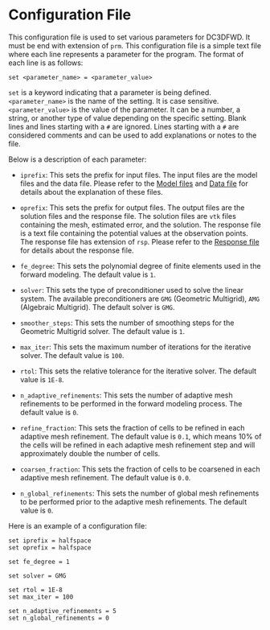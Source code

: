 # Configuration File

This configuration file is used to set various parameters for DC3DFWD. It must be
end with extension of `prm`. This configuration file is a simple text file where
each line represents a parameter for the program. The format of each line is as
follows:

```set <parameter_name> = <parameter_value>```

`set` is a keyword indicating that a parameter is being defined. `<parameter_name>`
is the name of the setting. It is case sensitive. `<parameter_value>` is the value
of the parameter. It can be a number, a string, or another type of value depending
on the specific setting. Blank lines and lines starting with a `#` are ignored.
Lines starting with a `#` are considered comments and can be used to add
explanations or notes to the file.

Below is a description of each parameter:

- `iprefix`: This sets the prefix for input files. The input files are the model
  files and the data file. Please refer to the [Model files](/docs/model_files.md)
  and [Data file](/docs/data_file.md) for details about the explanation of these files.

- `oprefix`: This sets the prefix for output files. The output files are the
  solution files and the response file. The solution files are `vtk` files
  containing the mesh, estimated error, and the solution. The response file is a
  text file containing the potential values at the observation points. The
  response file has extension of `rsp`. Please refer to the
  [Response file](/docs/response_file.md) for details about the response file.

- `fe_degree`: This sets the polynomial degree of finite elements used in the
  forward modeling. The default value is `1`.

- `solver`: This sets the type of preconditioner used to solve the linear
  system. The available preconditioners are `GMG` (Geometric Multigrid), `AMG`
  (Algebraic Multigrid). The default solver is `GMG`.

- `smoother_steps`: This sets the number of smoothing steps for the Geometric
  Multigrid solver. The default value is `1`.

- `max_iter`: This sets the maximum number of iterations for the iterative
  solver. The default value is `100`.

- `rtol`: This sets the relative tolerance for the iterative solver. The
  default value is `1E-8`.

- `n_adaptive_refinements`: This sets the number of adaptive mesh refinements to
  be performed in the forward modeling process. The default value is `0`.

- `refine_fraction`: This sets the fraction of cells to be refined in each
  adaptive mesh refinement. The default value is `0.1`, which means 10% of the
  cells will be refined in each adaptive mesh refinement step and will
  approximately double the number of cells.

- `coarsen_fraction`: This sets the fraction of cells to be coarsened in each
  adaptive mesh refinement. The default value is `0.0`.

- `n_global_refinements`: This sets the number of global mesh refinements to be
  performed prior to the adaptive mesh refinements. The default value is `0`.

Here is an example of a configuration file:

```text
set iprefix = halfspace
set oprefix = halfspace

set fe_degree = 1

set solver = GMG

set rtol = 1E-8
set max_iter = 100

set n_adaptive_refinements = 5
set n_global_refinements = 0
```
